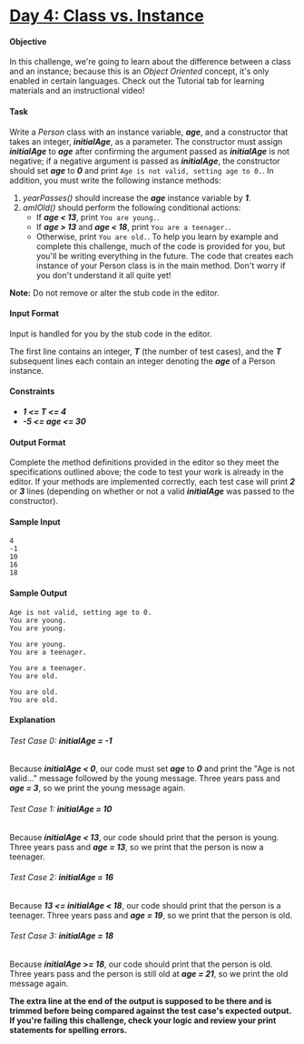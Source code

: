 # [Day 4: Class vs. Instance](https://www.hackerrank.com/challenges/30-class-vs-instance)

#### Objective
In this challenge, we're going to learn about the difference between a class and an instance; because this is an *Object Oriented* concept, it's only enabled in certain languages. Check out the Tutorial tab for learning materials and an instructional video!

#### Task
Write a *Person* class with an instance variable, __*age*__, and a constructor that takes an integer, __*initialAge*__, as a parameter. The constructor must assign __*initialAge*__ to __*age*__ after confirming the argument passed as __*initialAge*__ is not negative; if a negative argument is passed as __*initialAge*__, the constructor should set __*age*__ to __*0*__ and print `Age is not valid, setting age to 0.`. In addition, you must write the following instance methods:

1. *yearPasses()* should increase the __*age*__ instance variable by __*1*__.
2. *amIOld()* should perform the following conditional actions:
    * If __*age < 13*__, print `You are young.`.
    * If __*age > 13*__ and __*age < 18*__, print `You are a teenager.`.
    * Otherwise, print `You are old.`.
To help you learn by example and complete this challenge, much of the code is provided for you, but you'll be writing everything in the future. The code that creates each instance of your Person class is in the main method. Don't worry if you don't understand it all quite yet!

__Note:__ Do not remove or alter the stub code in the editor.

#### Input Format
Input is handled for you by the stub code in the editor.

The first line contains an integer, __*T*__ (the number of test cases), and the __*T*__ subsequent lines each contain an integer denoting the __*age*__ of a Person instance.

#### Constraints
* __*1 <= T <= 4*__
* __*-5 <= age <= 30*__

#### Output Format
Complete the method definitions provided in the editor so they meet the specifications outlined above; the code to test your work is already in the editor. If your methods are implemented correctly, each test case will print __*2*__ or __*3*__ lines (depending on whether or not a valid __*initialAge*__ was passed to the constructor).

#### Sample Input
```
4
-1
10
16
18
```

#### Sample Output
```
Age is not valid, setting age to 0.
You are young.
You are young.

You are young.
You are a teenager.

You are a teenager.
You are old.

You are old.
You are old.
```

#### Explanation

###### Test Case 0: __*initialAge = -1*__
Because __*initialAge < 0*__, our code must set __*age*__ to __*0*__ and print the "Age is not valid..." message followed by the young message. Three years pass and __*age = 3*__, so we print the young message again.

###### Test Case 1: __*initialAge = 10*__
Because __*initialAge < 13*__, our code should print that the person is young. Three years pass and __*age = 13*__, so we print that the person is now a teenager.

###### Test Case 2: __*initialAge = 16*__
Because __*13 <= initialAge < 18*__, our code should print that the person is a teenager. Three years pass and __*age = 19*__, so we print that the person is old.

###### Test Case 3: __*initialAge = 18*__
Because __*initialAge >= 18*__, our code should print that the person is old. Three years pass and the person is still old at __*age = 21*__, so we print the old message again.

__The extra line at the end of the output is supposed to be there and is trimmed before being compared against the test case's expected output. If you're failing this challenge, check your logic and review your print statements for spelling errors.__
